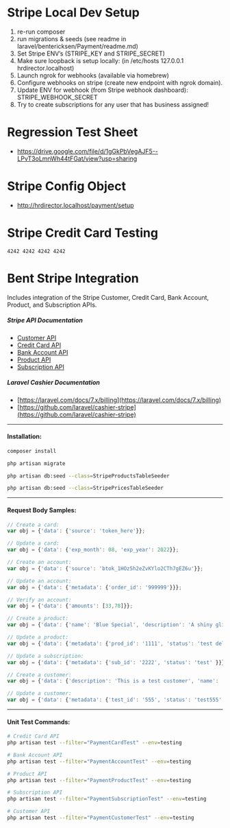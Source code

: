 # Stripe Local Dev Setup

1) re-run composer
2) run migrations & seeds (see readme in laravel/bentericksen/Payment/readme.md)
3) Set Stripe ENV’s (STRIPE_KEY and STRIPE_SECRET)
4) Make sure loopback is setup locally:   (in /etc/hosts  127.0.0.1 hrdirector.localhost)
5) Launch ngrok for webhooks (available via homebrew)
6) Configure webhooks on stripe (create new endpoint with ngrok domain).   
7) Update ENV for webhook (from Stripe webhook dashboard):  STRIPE_WEBHOOK_SECRET
8) Try to create subscriptions for any user that has business assigned!

# Regression Test Sheet

- https://drive.google.com/file/d/1gGkPbVegAJF5--LPvT3oLmnWh44tFGat/view?usp=sharing

# Stripe Config Object

- http://hrdirector.localhost/payment/setup

# Stripe Credit Card Testing

```
4242 4242 4242 4242
```

# Bent Stripe Integration

Includes integration of the Stripe Customer, Credit Card, Bank Account, Product, and Subscription APIs.

##### Stripe API Documentation

- [Customer API](https://stripe.com/docs/api/customers)
- [Credit Card API](https://stripe.com/docs/api/cards)
- [Bank Account API](https://stripe.com/docs/api/customer_bank_accounts)
- [Product API](https://stripe.com/docs/api/products)
- [Subscription API](https://stripe.com/docs/api/subscriptions)

##### Laravel Cashier Documentation

- [https://laravel.com/docs/7.x/billing](https://laravel.com/docs/7.x/billing)
- [https://github.com/laravel/cashier-stripe](https://github.com/laravel/cashier-stripe)

---
#### Installation:

```bash
composer install
```
```bash
php artisan migrate
```
```bash
php artisan db:seed --class=StripeProductsTableSeeder
```
```bash
php artisan db:seed --class=StripePricesTableSeeder
```
---

#### Request Body Samples:
```javascript
// Create a card:
var obj = {'data': {'source': 'token_here'}};

// Update a card:
var obj = {'data': {'exp_month': 08, 'exp_year': 2022}};
```
```javascript
// Create an account:
var obj = {'data': {'source': 'btok_1HOz5h2eZvKYlo2CTh7gEZ6u'}};

// Update an account:
var obj = {'data': {'metadata': {'order_id': '999999'}}};

// Verify an account:
var obj = {'data': {'amounts': [33,78]}};
```
```javascript
// Create a product:
var obj = {'data': {'name': 'Blue Special', 'description': 'A shiny glimmering product - deluxe model'}};

// Update a product:
var obj = {'data': {'metadata': {'prod_id': '1111', 'status': 'test deluxe' }}};
```
```javascript
// Update a subscription:
var obj = {'data': {'metadata': {'sub_id': '2222', 'status': 'test' }}};
```
```javascript
// Create a customer:
var obj = {'data': {'description': 'This is a test customer', 'name': 'Test Customer'}};

// Update a customer:
var obj = {'data': {'metadata': {'test_id': '555', 'status': 'test555' }}};
```

---
#### Unit Test Commands:
```bash
# Credit Card API
php artisan test --filter="PaymentCardTest" --env=testing

# Bank Account API
php artisan test --filter="PaymentAccountTest" --env=testing

# Product API
php artisan test --filter="PaymentProductTest" --env=testing

# Subscription API
php artisan test --filter="PaymentSubscriptionTest" --env=testing

# Customer API
php artisan test --filter="PaymentCustomerTest" --env=testing
```
